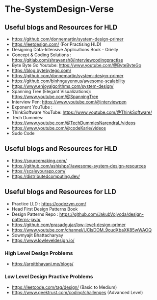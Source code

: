 # The-SystemDesign-Verse

<h2> Useful blogs and Resources for HLD</h2>

* https://github.com/donnemartin/system-design-primer
* https://leetdesign.com/ (For Practising HLD)
* Designing Data-Intensive Applications Book - Orielly
* Concept & Coding Solutions : https://gitlab.com/shrayansh8/interviewcodingpractise
* Byte Byte Go Youtube: https://www.youtube.com/@ByteByteGo
* https://blog.bytebytego.com/
* https://github.com/donnemartin/system-design-primer
* https://github.com/binhnguyennus/awesome-scalability
* https://www.enjoyalgorithms.com/system-design/
* Spanning Tree (Elegant Visualizations): https://www.youtube.com/@SpanningTree
* Interview Pen: https://www.youtube.com/@interviewpen
* Exponent YouTube :
* ThinkSoftware YouTube: https://www.youtube.com/@ThinkSoftware/
* Tech Dummies: https://www.youtube.com/@TechDummiesNarendraL/videos
* https://www.youtube.com/@codeKarle/videos
* Sudo Code

<h2> Useful blogs and Resources for HLD</h2>

* https://sourcemaking.com/
* https://github.com/ashishps1/awesome-system-design-resources
* https://scaleyourapp.com/
* https://distributedcomputing.dev/

<h2> Useful blogs and Resources for LLD</h2>

* Practice LLD : https://codezym.com/
* Head First Design Patterns Book
* Design Patterns Repo : https://github.com/JakubVojvoda/design-patterns-java/
* https://github.com/prasadgujar/low-level-design-primer
* https://www.youtube.com/channel/UClsDOM_9oudXbaXK85wWAOQ
* Sowmyajit Bhattacharyay
* https://www.lowleveldesign.io/

<h3> High Level Design Problems </h3>

* https://arpitbhayani.me/blogs/

<h3> Low Level Design Practive Problems </h3>

* https://leetcode.com/tag/design/ (Basic to Medium)
* https://www.geektrust.com/coding/challenges  (Advanced Level)


